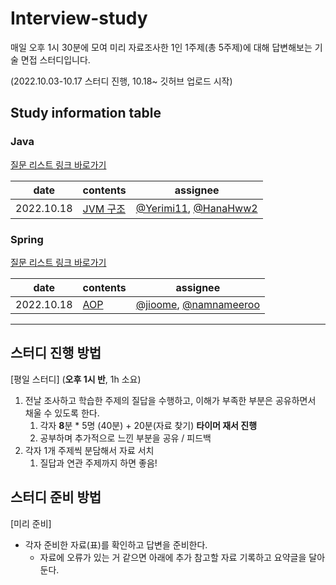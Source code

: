 ﻿# Interview-study
매일 오후 1시 30분에 모여 미리 자료조사한 1인 1주제(총 5주제)에 대해 답변해보는 기술 면접 스터디입니다.

(2022.10.03-10.17 스터디 진행, 10.18~ 깃허브 업로드 시작)
## Study information table
### Java
[질문 리스트 링크 바로가기](https://github.com/Growth-Collectors/Interview-study/blob/main/JAVA/%EC%A7%88%EB%AC%B8%20%EB%A6%AC%EC%8A%A4%ED%8A%B8.md)

date|contents|assignee
--|--|--
2022.10.18|[JVM 구조](https://github.com/Growth-Collectors/Interview-study/blob/main/JAVA/JVM%20%E1%84%80%E1%85%AE%E1%84%8C%E1%85%A9.md)| [@Yerimi11](https://github.com/Yerimi11), [@HanaHww2](https://github.com/HanaHww2)

### Spring
[질문 리스트 링크 바로가기](https://github.com/Growth-Collectors/Interview-study/blob/3c6b0f6a51071188a0071ed9c2ba18d51b12d8df/Spring/%EC%A7%88%EB%AC%B8%20%EB%A6%AC%EC%8A%A4%ED%8A%B8.md)

date|contents|assignee
--|--|--
2022.10.18|[AOP](Spring/AOP.md)| [@jioome](https://github.com/jioome), [@namnameeroo](https://github.com/namnameeroo)


---


## 스터디 진행 방법

[평일 스터디] (**오후 1시 반**, 1h 소요)

1. 전날 조사하고 학습한 주제의 질답을 수행하고, 이해가 부족한 부분은 공유하면서 채울 수 있도록 한다.
    1. 각자 **8**분 * 5명 (40분) + 20분(자료 찾기)  **타이머 재서 진행** 
    2. 공부하며 추가적으로 느낀 부분을 공유 / 피드백
2. 각자 1개 주제씩 분담해서 자료 서치
    1. 질답과 연관 주제까지 하면 좋음!

## 스터디 준비 방법

[미리 준비]

- 각자 준비한 자료(표)를 확인하고 답변을 준비한다.
    - 자료에 오류가 있는 거 같으면 아래에 추가 참고할 자료 기록하고 요약글을 달아둔다.
